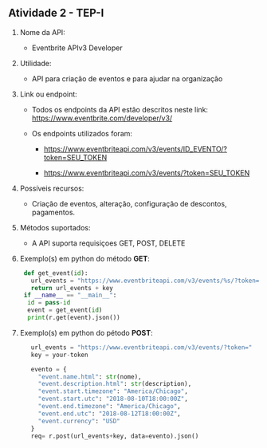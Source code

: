 ## Atividade 2 - TEP-I
1) Nome da API:

	- Eventbrite APIv3 Developer

2) Utilidade:

	- API para criação de eventos e para ajudar na organização

3) Link ou endpoint:

	- Todos os endpoints da API estão descritos neste link: https://www.eventbrite.com/developer/v3/

	- Os endpoints utilizados foram: 
	    - https://www.eventbriteapi.com/v3/events/ID_EVENTO/?token=SEU_TOKEN

	    - https://www.eventbriteapi.com/v3/events/?token=SEU_TOKEN


4) Possíveis recursos:
	- Criação de eventos, alteração, configuração de descontos, pagamentos.
5) Métodos suportados:
 	 - A API suporta requisiçoes GET, POST, DELETE
6) Exemplo(s) em python do método **GET**:
	  ``` python  
	   def get_event(id):
	     url_events = "https://www.eventbriteapi.com/v3/events/%s/?token=" %(str(id))
	     return url_events + key
	   if __name__ == "__main__":
		id = pass-id
		event = get_event(id)
		print(r.get(event).json())
	  ```
   
7) Exemplo(s) em python do pétodo **POST**:
	 ``` python
	    url_events = "https://www.eventbriteapi.com/v3/events/?token="
	    key = your-token

	    evento = {
		  "event.name.html": str(nome),
		  "event.description.html": str(description),
		  "event.start.timezone": "America/Chicago",
		  "event.start.utc": "2018-08-10T18:00:00Z",
		  "event.end.timezone": "America/Chicago",
		  "event.end.utc": "2018-08-12T18:00:00Z",
		  "event.currency": "USD"
		}
		req= r.post(url_events+key, data=evento).json()

	  ```
